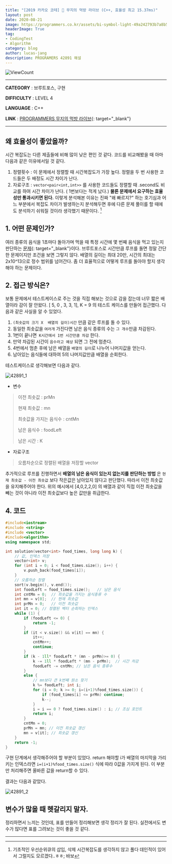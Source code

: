 ```yaml
---
title: "[2019 카카오 코테] 🥘 무지의 먹방 라이브 (C++, 효율성 최고 15.37ms)"
layout: post
date: 2020-08-21
image: https://programmers.co.kr/assets/bi-symbol-light-49a242793b7a8b540cfc3489b918e3bb2a6724f1641572c14c575265d7aeea38.png
headerImage: True
tag:
- CodingTest
- Algorithm
category: blog
author: lucas-jang
description: PROGRAMERS 42891 해설
---
```


![ViewCount](https://views.whatilearened.today/views/github/<user>/<repo>.svg)

---

**CATEGORY** : 브루트포스, 구현

**DIFFICULTY** : LEVEL 4

**LANGUAGE** : C++

**LINK** : [PROGRAMMERS 무지의 먹방 라이브](https://programmers.co.kr/learn/courses/30/lessons/42891){: target="_blank"}

---
## 왜 효율성이 좋았을까?

시간 복잡도는 다른 제출들에 비해 많이 낮은 편인 것 같다. 코드를 비교해봤을 때 아마 다음과 같은 이유에서일 것 같다.
 1. 정렬횟수 : 이 문제에서 정렬할 때 시간복잡도가 가장 높다. 정렬을 두 번 사용한 코드들은 두 배정도 시간 차이가 난다.
 2. 자료구조 :  `vector<pair<int,int>>`  를 사용한 코드들도 정렬할 때 .second도 비교를 하여 시간 차이가 난다. ( 1번보다는 적게 났다.)
**물론 문제에서 요구하는 효율성만 통과시키면 된다.** 이렇게 분석해본 이유는 진짜 "왜 빠르지?" 하는 호기심과 어느 부분에서 복잡도 차이가 발생하는지 분석해두면 후에 다른 문제 풀이를 할 때에도 분석하기 쉬워질 것이라 생각했기 때문이다. [^1]

## 1. 어떤 문제인가?
여러 종류의 음식을 1초마다 돌아가며 먹을 때 특정 시간에 몇 번째 음식을 먹고 있는지 판단하는 [문제](https://programmers.co.kr/learn/courses/30/lessons/42891){: target="_blank"}이다. 브루트포스로 시간만큼 루프를 돌면 정말 간단한 문제이지만 조건을 보면 그렇지 않다.  배열의 길이는 최대 20만, 시간의 최대는 2x10^13으로 정수 범위를 넘어간다. 좀 더 효율적으로 어떻게 루프를 돌아야 할지 생각해야 하는  문제이다.

## 2. 접근 방식은?
보통 문제에서 테스트케이스로 주는 것을 직접 해보는 것으로 감을 잡는데 너무 짧은 배열이라 감이 잘 안왔다.
[ 5, 0 , 3, 3, 1], K = 9 의 테스트 케이스를 만들어 접근했다. 
다음과 같은 사실을 알 수 있었다.

1. `(최솟값의 크기 X  배열의 길이)시간`  만큼 같은 루프를 돌 수 있다.
2. 동일한 최솟값을 `여러개` 가진다면 남은 음식 종류의 수는 `그 개수`만큼 차감된다.
3. 1번이 끝나면` K시간에서 1번 시간만큼 차감` 한다.
4. 만약 차감된 시간이 `음수라고 예상` 되면 그 전에 멈춘다.
5. 4번에서 멈춘 후에 남은 배열을 `배열의 길이`로 나누어 나머지값을 얻는다.
6. 남아있는 음식들에 대하여 5의 나머지값만큼 배열을 순회한다.

테스트케이스로 생각해보면 다음과 같다.

![42891_1](..\assets\images\42891_1.jpg)

- 변수 

> 이전 최솟값 : prMn
>
> 현재 최솟값 : mn
>
> 최솟값을 가지는 음식수 : cntMn
>
> 남은 음식수 : foodLeft
>
> 남은 시간 : K

- 자료구조

> 오름차순으로 정렬된 배열을 저장할 vector<int>

추가적으로 루프를 진행하면서 **배열의 남은 음식이 있는지 없는지를 판단하는 방법** 은 `현재 최솟값 - 이전 최솟값` 보다 작은값은 남아있지 않다고 판단했다. 따라서 이전 최솟값을 유지해주어야 한다.  위의 예시에서 [4,0,2,2,0] 의 배열과 같이 직접 이전 최솟값을 빼는 것이 아니라 이전 최솟값보다 높은 값만을 취급한다.

## 4. 코드

```c++
#include<iostream>
#include <string>
#include <vector>
#include<algorithm>
using namespace std;

int solution(vector<int> food_times, long long k) {
	// 값, 인덱스 저장
	vector<int> v;
	for (int i = 0; i < food_times.size(); i++) {
		v.push_back(food_times[i]);
	}
	// 오름차순 정렬
	sort(v.begin(), v.end());
	int foodLeft = food_times.size();	// 남은 음식
	int cntMn = 0;	// 최솟값을 가지는 음식종류 수
	int mn = v[0];	// 현재 최솟값
	int prMn = 0;	// 이전 최솟값
	int it = 0;	// 정렬된 벡터 순회하는 인덱스
	while (1) {
		if (foodLeft <= 0) {
			return -1;
		}
		if (it < v.size() && v[it] == mn) {
			it++;
			cntMn++;
			continue;
		} 
		if (k - 1ll* foodLeft * (mn - prMn)>= 0) {
			k -= 1ll * foodLeft * (mn - prMn);	// 시간 차감
			foodLeft -= cntMn; // 남은 음식 종류수
		}
		else {
			// mn보다 큰 k번째 원소 찾기
			k %= foodLeft; int i;
			for (i = 0; k >= 0; i=(i+1)%food_times.size()) {
				if (food_times[i] <= prMn) continue;
				k--;
			}
			i = i == 0 ? food_times.size() : i;	// 조심 포인트
			return i;
		}
		cntMn = 0;	
		prMn = mn; // 이전 최솟값 갱신
		mn = v[it];	// 최솟값 갱신
	}
	return -1;
}
```

구현 단계에서 생각해주어야 할 부분이 있었다. return 해야할 i가 배열의 마지막을 가리키는 인덱스라면 `i=(i+1)%food_times.size()` 식에 따라 0값을 가지게 된다. 이 부분만 처리해주면 올바른 값을 return할 수 있다.

결과는 다음과 같았다.

![42891_2](..\assets\images\42891_2.jpg)

## 변수가 많을 때 헷갈리지 말자.

정리하면서 느끼는 것인데, 표를 만들어 정리해보면 생각 정리가 잘 된다. 실전에서도 변수가 많다면 표를 그려보는 것이 좋을 것 같다.


---
[^1]: 기초적인 우선순위큐의 삽입, 삭제 시간복잡도를 생각하지 않고 풀다 데인적이 있어서 그럴지도 모르겠다..ㅎㅎ; 바보

